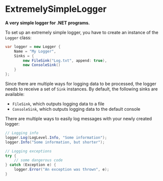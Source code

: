 # ExtremelySimpleLogger
**A very simple logger for .NET programs.**

To set up an extremely simple logger, you have to create an instance of the `Logger` class:
```cs
var logger = new Logger {
    Name = "My Logger",
    Sinks = {
        new FileSink("Log.txt", append: true),
        new ConsoleSink()
    }
};
```

Since there are multiple ways for logging data to be processed, the logger needs to receive a set of `Sink` instances. By default, the following sinks are available:
- `FileSink`, which outputs logging data to a file
- `ConsoleSink`, which outputs logging data to the default console

There are multiple ways to easily log messages with your newly created logger:
```cs
// Logging info
logger.Log(LogLevel.Info, "Some information");
logger.Info("Some information, but shorter");

// Logging exceptions
try {
    // some dangerous code
} catch (Exception e) {
    logger.Error("An exception was thrown", e);
}
```